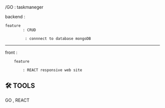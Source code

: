 /GO  : taskmaneger


backend : 

    feature
            : CRUD

             : connnect to database mongoDB



--------------------------------------------------------------

front :

        feature

            : REACT responsive web site 
            

## 🛠 TOOLS
GO , REACT 

